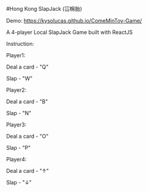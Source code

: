 #Hong Kong SlapJack (冚棉胎)

Demo: https://kysolucas.github.io/ComeMinToy-Game/

A 4-player Local SlapJack Game built with ReactJS

Instruction: 

Player1:

Deal a card - "Q"

Slap - "W"

Player2:

Deal a card - "B"

Slap - "N"

Player3:

Deal a card - "O"

Slap - "P"

Player4:

Deal a card - "↑"

Slap - "↓"

